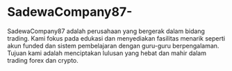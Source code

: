 # SadewaCompany87-
SadewaCompany87 adalah perusahaan yang bergerak dalam bidang trading. Kami fokus pada edukasi dan menyediakan fasilitas menarik seperti akun funded dan sistem pembelajaran dengan guru-guru berpengalaman. Tujuan kami adalah menciptakan lulusan yang hebat dan mahir dalam trading forex dan crypto.
